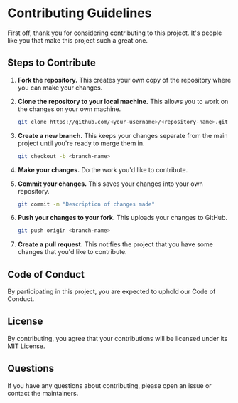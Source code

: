 # Contributing Guidelines

First off, thank you for considering contributing to this project. It's people like you that make this project such a great one.

## Steps to Contribute

1. **Fork the repository.** This creates your own copy of the repository where you can make your changes.

2. **Clone the repository to your local machine.** This allows you to work on the changes on your own machine.

    ```bash
    git clone https://github.com/<your-username>/<repository-name>.git
    ```

3. **Create a new branch.** This keeps your changes separate from the main project until you're ready to merge them in.

    ```bash
    git checkout -b <branch-name>
    ```

4. **Make your changes.** Do the work you'd like to contribute.

5. **Commit your changes.** This saves your changes into your own repository.

    ```bash
    git commit -m "Description of changes made"
    ```

6. **Push your changes to your fork.** This uploads your changes to GitHub.

    ```bash
    git push origin <branch-name>
    ```

7. **Create a pull request.** This notifies the project that you have some changes that you'd like to contribute.

## Code of Conduct

By participating in this project, you are expected to uphold our Code of Conduct.

## License

By contributing, you agree that your contributions will be licensed under its MIT License.

## Questions

If you have any questions about contributing, please open an issue or contact the maintainers.